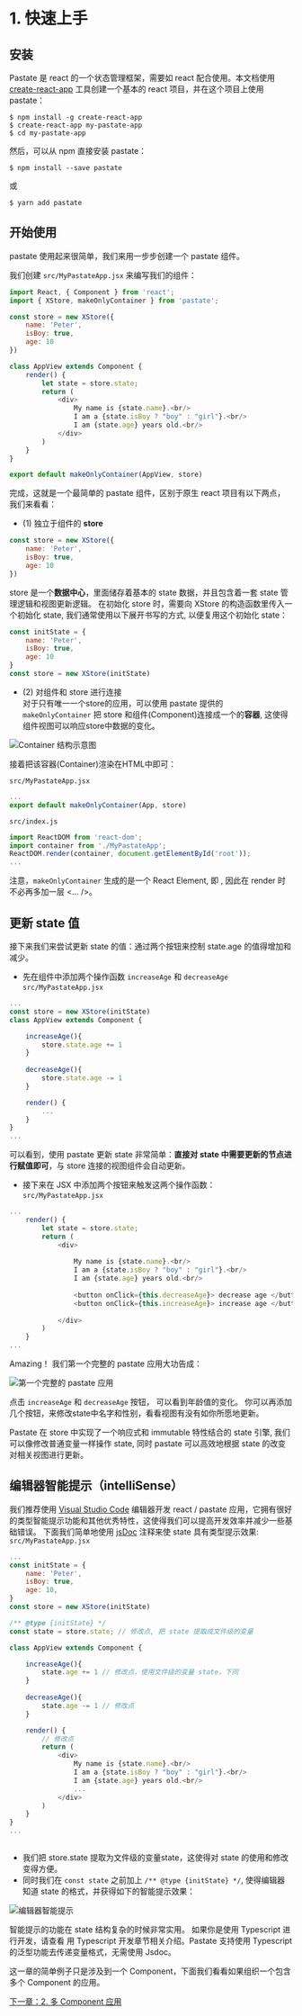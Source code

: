 # 1. 快速上手  
## 安装
Pastate 是 react 的一个状态管理框架，需要如 react 配合使用。本文档使用 [create-react-app](https://github.com/facebook/create-react-app) 工具创建一个基本的 react 项目，并在这个项目上使用 pastate：  
```
$ npm install -g create-react-app
$ create-react-app my-pastate-app
$ cd my-pastate-app
```  

然后，可以从 npm 直接安装 pastate：
```
$ npm install --save pastate
```
或
```
$ yarn add pastate
```

## 开始使用
pastate 使用起来很简单，我们来用一步步创建一个 pastate 组件。  

我们创建 `src/MyPastateApp.jsx` 来编写我们的组件：

```javascript
import React, { Component } from 'react';
import { XStore, makeOnlyContainer } from 'pastate';

const store = new XStore({
    name: 'Peter',
    isBoy: true,
    age: 10
})

class AppView extends Component {
    render() {
        let state = store.state;
        return (
            <div>
                My name is {state.name}.<br/>
                I am a {state.isBoy ? "boy" : "girl"}.<br/>
                I am {state.age} years old.<br/>
            </div>
        )
    }
}

export default makeOnlyContainer(AppView, store)
```
完成，这就是一个最简单的 pastate 组件，区别于原生 react 项目有以下两点，我们来看看：
- (1) 独立于组件的 **store**
```javascript
const store = new XStore({
    name: 'Peter',
    isBoy: true,
    age: 10
})
```
store 是一个**数据中心**，里面储存着基本的 state 数据，并且包含着一套 state 管理逻辑和视图更新逻辑。
在初始化 store 时，需要向 XStore 的构造函数里传入一个初始化 state, 我们通常使用以下展开书写的方式, 以便复用这个初始化 state：
```javascript
const initState = {
    name: 'Peter',
    isBoy: true,
    age: 10
}
const store = new XStore(initState)
```
- (2) 对组件和 store 进行连接  
对于只有唯一一个store的应用，可以使用 pastate 提供的 `makeOnlyContainer` 把 store 和组件(Component)连接成一个的**容器**, 这使得组件视图可以响应store中数据的变化。  

![ Container 结构示意图](http://upload-images.jianshu.io/upload_images/1234637-2351f64be120cfb9.png?imageMogr2/auto-orient/strip%7CimageView2/2/w/1240)  

接着把该容器(Container)渲染在HTML中即可：  

`src/MyPastateApp.jsx`
```javascript
...
export default makeOnlyContainer(App, store)
```

`src/index.js`
```javascript
import ReactDOM from 'react-dom';
import container from './MyPastateApp';
ReactDOM.render(container, document.getElementById('root'));
...
```
注意，`makeOnlyContainer` 生成的是一个 React Element, 即 <Xxx />, 因此在 render 时不必再多加一层 <... />。

## 更新 state 值
接下来我们来尝试更新 state 的值：通过两个按钮来控制 state.age 的值得增加和减少。
- 先在组件中添加两个操作函数 `increaseAge` 和 `decreaseAge`
`src/MyPastateApp.jsx`
```javascript
...
const store = new XStore(initState)
class AppView extends Component {

    increaseAge(){
        store.state.age += 1
    }
    
    decreaseAge(){
        store.state.age -= 1
    }

    render() {
        ...
    }
}
...
```
可以看到，使用 pastate 更新 state 非常简单：**直接对 state 中需要更新的节点进行赋值即可**，与 store 连接的视图组件会自动更新。

- 接下来在 JSX 中添加两个按钮来触发这两个操作函数：  
`src/MyPastateApp.jsx`
```javascript
...
    render() {
        let state = store.state;
        return (
            <div>
            
                My name is {state.name}.<br/>
                I am a {state.isBoy ? "boy" : "girl"}.<br/>
                I am {state.age} years old.<br/>
                
                <button onClick={this.decreaseAge}> decrease age </button> 
                <button onClick={this.increaseAge}> increase age </button> 
                
            </div>
        )
    }
...
```
Amazing！ 我们第一个完整的 pastate 应用大功告成：   

![第一个完整的 pastate 应用](http://upload-images.jianshu.io/upload_images/1234637-11e35381c42e9429.png?imageMogr2/auto-orient/strip%7CimageView2/2/w/1240)  

点击 `increaseAge` 和 `decreaseAge` 按钮， 可以看到年龄值的变化。
你可以再添加几个按钮，来修改state中名字和性别，看看视图有没有如你所愿地更新。

Pastate 在 store 中实现了一个响应式和 immutable 特性结合的 state 引擎, 我们可以像修改普通变量一样操作 state, 同时 pastate 可以高效地根据 state 的改变对相关视图进行更新。

## 编辑器智能提示（intelliSense）
我们推荐使用 [Visual Studio Code](https://code.visualstudio.com/) 编辑器开发 react / pastate 应用，它拥有很好的类型智能提示功能和其他优秀特性，这使得我们可以提高开发效率并减少一些基础错误。
下面我们简单地使用 [jsDoc](http://usejsdoc.org/) 注释来使 state 具有类型提示效果:
`src/MyPastateApp.jsx`
```javascript
...
const initState = {
    name: 'Peter',
    isBoy: true,
    age: 10,
}
const store = new XStore(initState)

/** @type {initState} */
const state = store.state; // 修改点, 把 state 提取成文件级的变量

class AppView extends Component {

    increaseAge(){
        state.age += 1 // 修改点，使用文件级的变量 state，下同
    }
    
    decreaseAge(){
        state.age -= 1 // 修改点
    }

    render() {
        // 修改点
        return (
            <div>
                My name is {state.name}.<br/> 
                I am a {state.isBoy ? "boy" : "girl"}.<br/>
                I am {state.age} years old.<br/>
                ... 
            </div>
        )
    }
}
...
    
```
- 我们把 store.state 提取为文件级的变量state，这使得对 state 的使用和修改变得方便。
- 同时我们在 `const state` 之前加上 `/** @type {initState} */`, 使得编辑器知道 state 的格式，并获得如下的智能提示效果：  

![编辑器智能提示](http://upload-images.jianshu.io/upload_images/1234637-9d2c38cf9d9995f4.png?imageMogr2/auto-orient/strip%7CimageView2/2/w/1240)  

智能提示的功能在 state 结构复杂的时候非常实用。
如果你是使用 Typescript 进行开发，请查看 用 Typescript 开发章节相关介绍。Pastate 支持使用
 Typescript 的泛型功能去传递变量格式，无需使用 Jsdoc。


这一章的简单例子只是涉及到一个 Component，下面我们看看如果组织一个包含多个 Component 的应用。

[下一章：2. 多 Component 应用](https://github.com/BirdLeeSCUT/pastate/blob/master/docs/2.%20%E5%A4%9A%20Component%20%E5%BA%94%E7%94%A8.md)